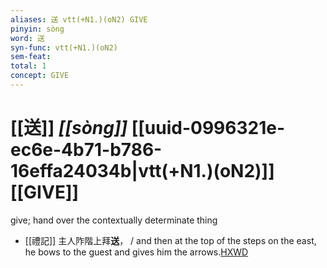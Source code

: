 ```yaml
---
aliases: 送 vtt(+N1.)(oN2) GIVE
pinyin: sòng
word: 送
syn-func: vtt(+N1.)(oN2)
sem-feat: 
total: 1
concept: GIVE 
---
```

# [[送]] *[[sòng]]*  [[uuid-0996321e-ec6e-4b71-b786-16effa24034b|vtt(+N1.)(oN2)]] [[GIVE]]
give; hand over the contextually determinate thing
 - [[禮記]] 主人阼階上拜**送**， / and then at the top of the steps on the east, he bows to the guest and gives him the arrows.[HXWD](https://hxwd.org/textview.html?location=KR1d0052_tls_041-2a.6)